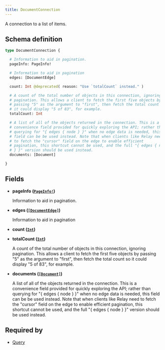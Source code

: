 ```yaml
---
title: DocumentConnection
---
```


A connection to a list of items.

## Schema definition
```graphql
type DocumentConnection {

  # Information to aid in pagination.
  pageInfo: PageInfo!

  # Information to aid in pagination
  edges: [DocumentEdge]

  count: Int @deprecated( reason: "Use `totalCount` instead." )

  # A count of the total number of objects in this connection, ignoring
  # pagination. This allows a client to fetch the first five objects by
  # passing "5" as the argument to "first", then fetch the total count so
  # it could display "5 of 83", for example.
  totalCount: Int

  # A list of all of the objects returned in the connection. This is a
  # convenience field provided for quickly exploring the API; rather than
  # querying for "{ edges { node } }" when no edge data is needed, this
  # field can be be used instead. Note that when clients like Relay need
  # to fetch the "cursor" field on the edge to enable efficient
  # pagination, this shortcut cannot be used, and the full "{ edges { node
  # } }" version should be used instead.
  documents: [Document]

}
```

## Fields

* **pageInfo ([`PageInfo!`](graphql/schema/pageinfo.md))**

  Information to aid in pagination.

* **edges ([`[DocumentEdge]`](graphql/schema/documentedge.md))**

  Information to aid in pagination

* **count ([`Int`](graphql/schema/int.md))**


* **totalCount ([`Int`](graphql/schema/int.md))**

  A count of the total number of objects in this connection, ignoring pagination. This allows a client to fetch the first five objects by passing "5" as the argument to "first", then fetch the total count so it could display "5 of 83", for example.

* **documents ([`[Document]`](graphql/schema/document.md))**

  A list of all of the objects returned in the connection. This is a convenience field provided for quickly exploring the API; rather than querying for "{ edges { node } }" when no edge data is needed, this field can be be used instead. Note that when clients like Relay need to fetch the "cursor" field on the edge to enable efficient pagination, this shortcut cannot be used, and the full "{ edges { node } }" version should be used instead.


## Required by
* [Query](graphql/schema/query.md)
